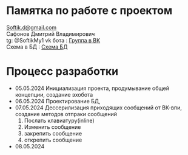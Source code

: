 # Памятка по работе с проектом
Softik.d@gmail.com  
Сафонов Дмитрий Владимирович  
tg: @SoftikMy1
vk бота : [Группа в ВК](https://vk.com/club225776298)  
Схема в БД : [Схема БД](https://dbdiagram.io/d/100-1-6639b8ba9e85a46d5529e38e)

# Процесс разработки
   
 - 05.05.2024 Инициализация проекта, продумывание общей концепции, создание эхобота   
 - 06.05.2024 Проектирование БД,
 - 07.05.2024 Дессерилизация приходящих сообщений от ВК-впи, создание методов отпраки сообщений
   1) Послать клавиатуру(inline)
   2) Изменить сообщение
   3) закрепить сообщение
   4) открепить сообщение
 - 08.05.2024